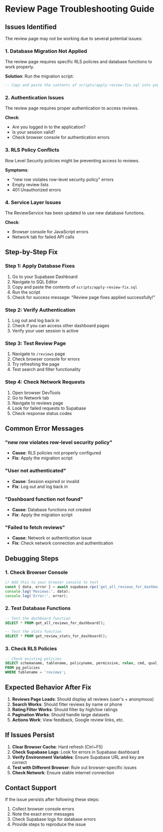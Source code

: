 # Review Page Troubleshooting Guide

## Issues Identified

The review page may not be working due to several potential issues:

### 1. **Database Migration Not Applied**
The review page requires specific RLS policies and database functions to work properly.

**Solution**: Run the migration script:
```sql
-- Copy and paste the contents of scripts/apply-review-fix.sql into your Supabase SQL Editor
```

### 2. **Authentication Issues**
The review page requires proper authentication to access reviews.

**Check**: 
- Are you logged in to the application?
- Is your session valid?
- Check browser console for authentication errors

### 3. **RLS Policy Conflicts**
Row Level Security policies might be preventing access to reviews.

**Symptoms**:
- "new row violates row-level security policy" errors
- Empty review lists
- 401 Unauthorized errors

### 4. **Service Layer Issues**
The ReviewService has been updated to use new database functions.

**Check**: 
- Browser console for JavaScript errors
- Network tab for failed API calls

## Step-by-Step Fix

### Step 1: Apply Database Fixes
1. Go to your Supabase Dashboard
2. Navigate to SQL Editor
3. Copy and paste the contents of `scripts/apply-review-fix.sql`
4. Run the script
5. Check for success message: "Review page fixes applied successfully!"

### Step 2: Verify Authentication
1. Log out and log back in
2. Check if you can access other dashboard pages
3. Verify your user session is active

### Step 3: Test Review Page
1. Navigate to `/reviews` page
2. Check browser console for errors
3. Try refreshing the page
4. Test search and filter functionality

### Step 4: Check Network Requests
1. Open browser DevTools
2. Go to Network tab
3. Navigate to reviews page
4. Look for failed requests to Supabase
5. Check response status codes

## Common Error Messages

### "new row violates row-level security policy"
- **Cause**: RLS policies not properly configured
- **Fix**: Apply the migration script

### "User not authenticated"
- **Cause**: Session expired or invalid
- **Fix**: Log out and log back in

### "Dashboard function not found"
- **Cause**: Database functions not created
- **Fix**: Apply the migration script

### "Failed to fetch reviews"
- **Cause**: Network or authentication issue
- **Fix**: Check network connection and authentication

## Debugging Steps

### 1. Check Browser Console
```javascript
// Add this to your browser console to test
const { data, error } = await supabase.rpc('get_all_reviews_for_dashboard');
console.log('Reviews:', data);
console.log('Error:', error);
```

### 2. Test Database Functions
```sql
-- Test the dashboard function
SELECT * FROM get_all_reviews_for_dashboard();

-- Test the stats function
SELECT * FROM get_review_stats_for_dashboard();
```

### 3. Check RLS Policies
```sql
-- Check existing policies
SELECT schemaname, tablename, policyname, permissive, roles, cmd, qual, with_check 
FROM pg_policies 
WHERE tablename = 'reviews';
```

## Expected Behavior After Fix

1. **Reviews Page Loads**: Should display all reviews (user's + anonymous)
2. **Search Works**: Should filter reviews by name or phone
3. **Rating Filter Works**: Should filter by high/low ratings
4. **Pagination Works**: Should handle large datasets
5. **Actions Work**: View feedback, Google review links, etc.

## If Issues Persist

1. **Clear Browser Cache**: Hard refresh (Ctrl+F5)
2. **Check Supabase Logs**: Look for errors in Supabase dashboard
3. **Verify Environment Variables**: Ensure Supabase URL and key are correct
4. **Test with Different Browser**: Rule out browser-specific issues
5. **Check Network**: Ensure stable internet connection

## Contact Support

If the issue persists after following these steps:
1. Collect browser console errors
2. Note the exact error messages
3. Check Supabase logs for database errors
4. Provide steps to reproduce the issue
